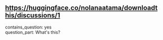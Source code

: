 ## https://huggingface.co/nolanaatama/downloadthis/discussions/1

contains_question: yes  
question_part: What's this?